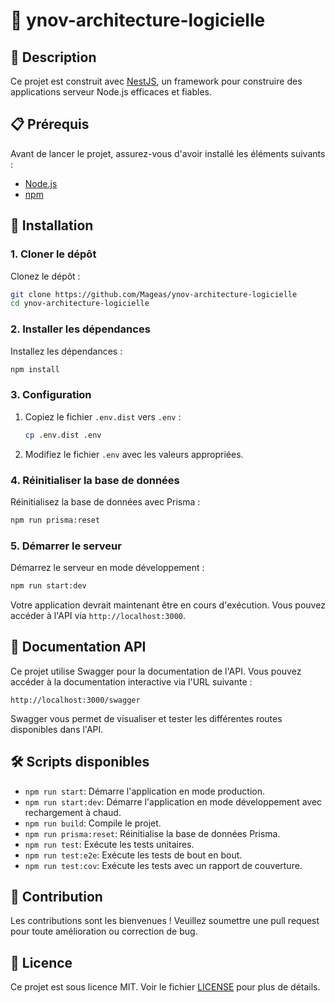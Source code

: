 # 🌸 ynov-architecture-logicielle

## 🌟 Description

Ce projet est construit avec [NestJS](https://nestjs.com/), un framework pour construire des applications serveur Node.js efficaces et fiables.

## 📋 Prérequis

Avant de lancer le projet, assurez-vous d'avoir installé les éléments suivants :

- [Node.js](https://nodejs.org/)
- [npm](https://www.npmjs.com/)

## 🚀 Installation

### 1. Cloner le dépôt

Clonez le dépôt :

```bash
git clone https://github.com/Mageas/ynov-architecture-logicielle
cd ynov-architecture-logicielle
```

### 2. Installer les dépendances

Installez les dépendances :

```bash
npm install
```

### 3. Configuration

1. Copiez le fichier `.env.dist` vers `.env` :

   ```bash
   cp .env.dist .env
   ```

2. Modifiez le fichier `.env` avec les valeurs appropriées.

### 4. Réinitialiser la base de données

Réinitialisez la base de données avec Prisma :

```bash
npm run prisma:reset
```

### 5. Démarrer le serveur

Démarrez le serveur en mode développement :

```bash
npm run start:dev
```

Votre application devrait maintenant être en cours d'exécution. Vous pouvez accéder à l'API via `http://localhost:3000`.

## 📜 Documentation API

Ce projet utilise Swagger pour la documentation de l'API. Vous pouvez accéder à la documentation interactive via l'URL suivante :

`http://localhost:3000/swagger`

Swagger vous permet de visualiser et tester les différentes routes disponibles dans l'API.

## 🛠️ Scripts disponibles

- `npm run start`: Démarre l'application en mode production.
- `npm run start:dev`: Démarre l'application en mode développement avec rechargement à chaud.
- `npm run build`: Compile le projet.
- `npm run prisma:reset`: Réinitialise la base de données Prisma.
- `npm run test`: Exécute les tests unitaires.
- `npm run test:e2e`: Exécute les tests de bout en bout.
- `npm run test:cov`: Exécute les tests avec un rapport de couverture.

## 🤝 Contribution

Les contributions sont les bienvenues ! Veuillez soumettre une pull request pour toute amélioration ou correction de bug.

## 📄 Licence

Ce projet est sous licence MIT. Voir le fichier [LICENSE](LICENSE) pour plus de détails.

